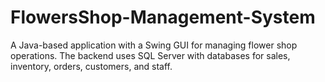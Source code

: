 # FlowersShop-Management-System
A Java-based application with a Swing GUI for managing flower shop operations. The backend uses SQL Server with databases for sales, inventory, orders, customers, and staff.
